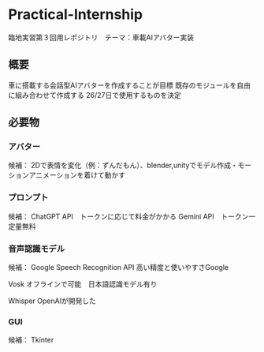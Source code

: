 # Practical-Internship
臨地実習第３回用レポジトリ　テーマ：車載AIアバター実装

## 概要
車に搭載する会話型AIアバターを作成することが目標
既存のモジュールを自由に組み合わせて作成する
26/27日で使用するものを決定

## 必要物
### アバター
候補：
2Dで表情を変化（例：ずんだもん）、blender,unityでモデル作成・モーションアニメーションを着けて動かす

### プロンプト
候補：
ChatGPT API　トークンに応じて料金がかかる
Gemini API　トークン一定量無料

### 音声認識モデル
候補：
Google Speech Recognition API
高い精度と使いやすさGoogle

Vosk
オフラインで可能　日本語認識モデル有り

Whisper
OpenAIが開発した


### GUI
候補：
Tkinter

